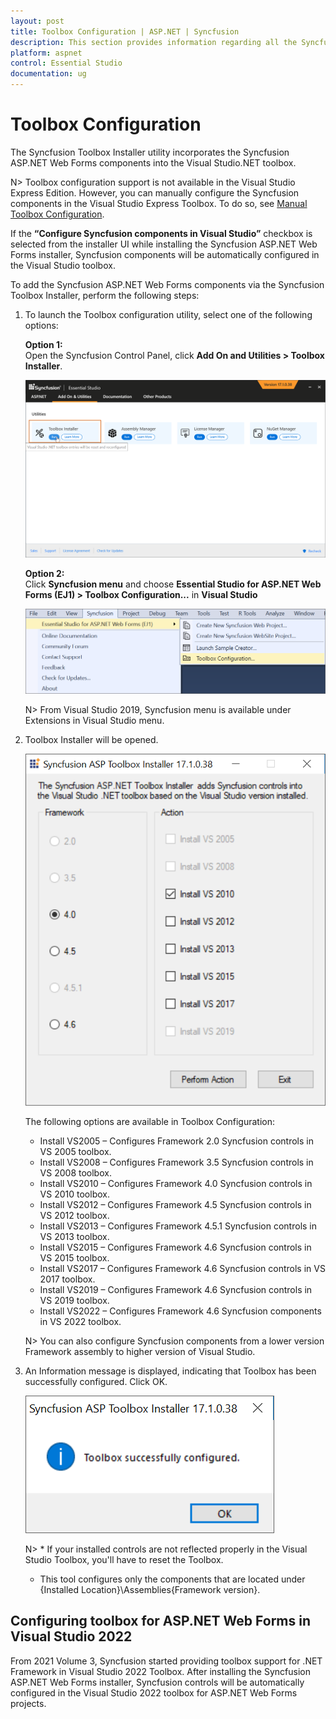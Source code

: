 ```yaml
---
layout: post
title: Toolbox Configuration | ASP.NET | Syncfusion
description: This section provides information regarding all the Syncfusion Essential Studio utilities and its usage
platform: aspnet
control: Essential Studio
documentation: ug
---
```


# Toolbox Configuration

The Syncfusion Toolbox Installer utility incorporates the Syncfusion ASP.NET Web Forms components into the Visual Studio.NET toolbox.

N> Toolbox configuration support is not available in the Visual Studio Express Edition. However, you can manually configure the Syncfusion components in the Visual Studio Express Toolbox. To do so, see [Manual Toolbox Configuration](https://help.syncfusion.com/common/faq/how-to-configure-the-toolbox-of-visual-studio-manually).

If the <b>“Configure Syncfusion components in Visual Studio”</b> checkbox is selected from the installer UI while installing the Syncfusion ASP.NET Web Forms installer, Syncfusion components will be automatically configured in the Visual Studio toolbox.

To add the Syncfusion ASP.NET Web Forms components via the Syncfusion Toolbox Installer, perform the following steps:

1. To launch the Toolbox configuration utility, select one of the following options:

   **Option 1:**   
   Open the Syncfusion Control Panel, click **Add On and Utilities > Toolbox Installer**.
   
   ![Add On and Utilities](Toolbox-Configuration_images/Toolbox-Configuration_img1.png)
   
   **Option 2:**  
   Click **Syncfusion menu** and choose **Essential Studio for ASP.NET Web Forms (EJ1) > Toolbox Configuration...** in **Visual Studio**

   ![Toolbox Installer via Syncfusion menu](Toolbox-Configuration_images/Syncfusion_Menu_Toolbox.png)

   N> From Visual Studio 2019, Syncfusion menu is available under Extensions in Visual Studio menu.

2. Toolbox Installer will be opened.

   ![Toolbox Installer](Toolbox-Configuration_images/Toolbox-Configuration_img2.png)

   The following options are available in Toolbox Configuration:

   * Install VS2005 – Configures Framework 2.0 Syncfusion controls in VS 2005 toolbox.
   * Install VS2008 – Configures Framework 3.5 Syncfusion controls in VS 2008 toolbox.
   * Install VS2010 – Configures Framework 4.0 Syncfusion controls in VS 2010 toolbox.
   * Install VS2012 – Configures Framework 4.5 Syncfusion controls in VS 2012 toolbox.
   * Install VS2013 – Configures Framework 4.5.1 Syncfusion controls in VS 2013 toolbox.
   * Install VS2015 – Configures Framework 4.6 Syncfusion controls in VS 2015 toolbox.
   * Install VS2017 – Configures Framework 4.6 Syncfusion controls in VS 2017 toolbox.
   * Install VS2019 – Configures Framework 4.6 Syncfusion controls in VS 2019 toolbox.
   * Install VS2022 – Configures Framework 4.6 Syncfusion components in VS 2022 toolbox.
   
    N> You can also configure Syncfusion components from a lower version Framework assembly to higher version of Visual Studio.
   
3. An Information message is displayed, indicating that Toolbox has been successfully configured. Click OK.

   ![Toolbox Installer](Toolbox-Configuration_images/Toolbox-Configuration_img3.png)
   
   
   N> * If your installed controls are not reflected properly in the Visual Studio Toolbox, you'll have to reset the Toolbox. 
   * This tool configures only the components  that are located under {Installed Location}\Assemblies\{Framework version}.
   
## Configuring toolbox for ASP.NET Web Forms in Visual Studio 2022   

From 2021 Volume 3, Syncfusion started providing toolbox support for .NET Framework in Visual Studio 2022 Toolbox. After installing the Syncfusion ASP.NET Web Forms installer, Syncfusion controls will be automatically configured in the Visual Studio 2022 toolbox for ASP.NET Web Forms projects.
   
